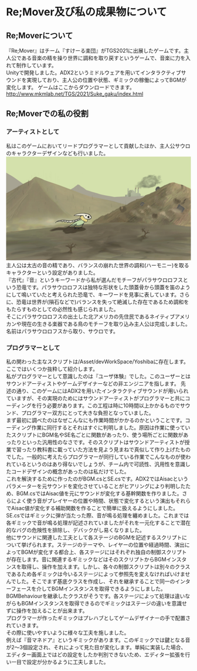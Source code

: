 # Re;Mover及び私の成果物について
## Re;Moverについて
『Re;Mover』はチーム『すけーる楽団』がTGS2021に出展したゲームです。主人公である音楽の精を操り世界に調和を取り戻すというゲームで、音楽に力を入れて制作しています。  
Unityで開発しました。ADX2というミドルウェアを用いてインタラクティブサウンドを実現しており、主人公の位置や状態、ギミックの稼働によってBGMが変化します。
ゲームはここからダウンロードできます。  
http://www.mkmlab.net/TGS/2021/Suke_gaku/index.html
## Re;Moverでの私の役割
### アーティストとして
私はこのゲームにおいてリードプログラマーとして貢献したほか、主人公サウロのキャラクターデザインなども行いました。  
![sauro.jpg](sauro.jpg)
主人公は太古の音の精であり、バランスの崩れた世界の調和(ハーモニー)を取るキャラクターという設定がありました。  
『古代』『音』というキーワードから私が選んだモチーフがパラサウロロフスという恐竜です。パラサウロロフスは独特な形状をした頭蓋骨から頭蓋を笛のようにして鳴いていたと考えられた恐竜で、キーワードを見事に表しています。さらに、恐竜は世界が(隕石などで)バランスを失って絶滅した存在であるため調和をもたらすものとしての必然性も感じられました。  
そこにパラサウロロフスの出土した北アメリカの先住民であるネイティブアメリカンや現在の生きる楽器である鳥のモチーフを取り込み主人公は完成しました。  
名前はパラサウロロフスから取り、サウロです。  
### プログラマーとして 
私の関わった主なスクリプトは/Asset/devWorkSpace/Yoshibaに存在します。ここではいくつか抜粋して紹介します。  
私がプログラマーとして意識したのは『ユーザ体験』でした。このユーザーとはサウンドアーティストやゲームデザイナーなどの非エンジニアを指します。 
先述の通り、このゲームにはADX2を用いたインタラクティブサウンドが用いられていますが、その実現のためにはサウンドアーティストがプログラマーと共にコーディングを行う必要があります。この工程は時に10時間以上かかるものでサウンド、プログラマー双方にとって大きな負担となっていました。  
まず最初に調べたのはなぜこんなにも作業時間がかかるのかということです。コーディング作業に同行するとそれはすぐに判明しました。原因は作業に使っていたスクリプトにBGM名やSE名ごとに関数があったり、使う場所ごとに関数があったりといった汎用性のなさです。そのスクリプトはサウンドアーティストが授業で習ったり教科書に載っていた方法を見よう見まねで真似して作り上げたものでした。一般的に考えたらプログラマーが同行している作業でこんなものが使われているというのはあり得ないでしょうが、チーム内で可読性、汎用性を意識したコードデザインの概念があったのは私だけでした。  
これを解決するために作ったのがBGM.csとSE.csです。ADX2ではAisacというパラメーターを元サウンドを変化させていることがヒアリングにより判明したため、BGM.csではAisac値を元にサウンドが変化する基幹関数を作りました。さらによく使う音がプレイヤーの位置や時間、状態で変化するという演出もそれらでAisac値が変化する補助関数を作ることで簡単に扱えるようにしました。  
SE.csではギミックに弾が当たった際、音が鳴る処理を纏めました。これまでは各ギミックで音が鳴る処理が記述されていましたがそれを一元化することで潜在的なバグの危険性を排除し、デバックがし易くなりました。  
他にサウンドに関連した工夫として各ステージのBGMを記述するスクリプトについて挙げられます。ステージのテーマや、レイヤーの位置や経過時間、演出によってBGMが変化する都合上、各ステージにはそれぞれ独自の制御スクリプトが存在します。音に関連するギミックなどはそのスクリプトからBGMインスタンスを取得し、操作を加えます。しかし、各々の制御スクリプトは別々のクラスであるため各ギミックは今いるステージによって参照先を変えなければいけませんでした。そこでまず基底クラスを作成し、それを継承することで同一のインターフェースを介してBGMインスタンスを取得できるようにしました。BGMBehaviourを継承したクラスがそうです。各ステージによって処理は違いながらもBGMインスタンスを取得できるのでギミックはステージの違いを意識せずに操作を加えることが出来ます。  
プログラマーが作ったギミックはプレハブとしてゲームデザイナーの手で配置されていきます。  
その際に使いやすいように様々な工夫を施しました。  
例えば『音マネドア』というギミックがあります。このギミックでは鍵となる音が2～3個設定され、それによって見た目が変化します。単純に実装した場合、エディター画面上ではどの設定をしたか判別できないため、エディター拡張を行い一目で設定が分かるように工夫しました。
